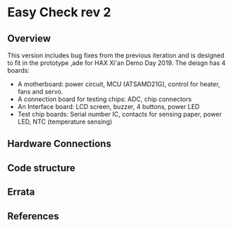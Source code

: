 # Easy Check rev 2 
## Overview
This version includes bug fixes from the previous iteration and is designed to fit in the prototype ,ade for HAX Xi'an Demo Day 2019. The deisgn has 4 boards:
* A motherboard: power circuit, MCU (ATSAMD21G), control for heater, fans and servo. 
* A connection board for testing chips: ADC, chip connectors 
* An Interface board: LCD screen, buzzer, 4 buttons, power LED
* Test chip boards: Serial number IC, contacts for sensing paper, power LED, NTC (temperature sensing)

## Hardware Connections 

## Code structure 

## Errata

## References
